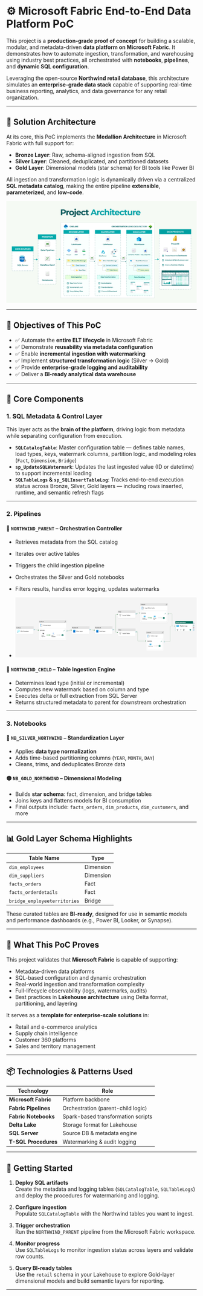 # ⚙️ Microsoft Fabric End-to-End Data Platform PoC  

This project is a **production-grade proof of concept** for building a scalable, modular, and metadata-driven **data platform on Microsoft Fabric**. It demonstrates how to automate ingestion, transformation, and warehousing using industry best practices, all orchestrated with **notebooks**, **pipelines**, and **dynamic SQL configuration**.

Leveraging the open-source **Northwind retail database**, this architecture simulates an **enterprise-grade data stack** capable of supporting real-time business reporting, analytics, and data governance for any retail organization.

---

## 🧱 Solution Architecture

At its core, this PoC implements the **Medallion Architecture** in Microsoft Fabric with full support for:

- **Bronze Layer**: Raw, schema-aligned ingestion from SQL  
- **Silver Layer**: Cleaned, deduplicated, and partitioned datasets  
- **Gold Layer**: Dimensional models (star schema) for BI tools like Power BI

All ingestion and transformation logic is dynamically driven via a centralized **SQL metadata catalog**, making the entire pipeline **extensible**, **parameterized**, and **low-code**.

![Fabric Architecture Diagram](https://raw.githubusercontent.com/yassinemahboub/fabric_data-platform/refs/heads/main/IMAGES/Project%20Archi.png)

---

## 🎯 Objectives of This PoC

- ✅ Automate the **entire ELT lifecycle** in Microsoft Fabric  
- ✅ Demonstrate **reusability via metadata configuration**  
- ✅ Enable **incremental ingestion with watermarking**  
- ✅ Implement **structured transformation logic** (Silver → Gold)  
- ✅ Provide **enterprise-grade logging and auditability**  
- ✅ Deliver a **BI-ready analytical data warehouse**

---

## 🧩 Core Components

### 1. SQL Metadata & Control Layer

This layer acts as the **brain of the platform**, driving logic from metadata while separating configuration from execution.

- **`SQLCatalogTable`**: Master configuration table — defines table names, load types, keys, watermark columns, partition logic, and modeling roles (`Fact`, `Dimension`, `Bridge`)
- **`sp_UpdateSQLWatermark`**: Updates the last ingested value (ID or datetime) to support incremental loading
- **`SQLTableLogs` & `sp_SQLInsertTableLog`**: Tracks end-to-end execution status across Bronze, Silver, Gold layers — including rows inserted, runtime, and semantic refresh flags

---

### 2. Pipelines

#### 🧭 `NORTHWIND_PARENT` – Orchestration Controller

- Retrieves metadata from the SQL catalog  
- Iterates over active tables  
- Triggers the child ingestion pipeline  
- Orchestrates the Silver and Gold notebooks  
- Filters results, handles error logging, updates watermarks

- ![Parent Pipeline](https://raw.githubusercontent.com/yassinemahboub/fabric_data-platform/refs/heads/main/IMAGES/Parent%20Pipeline.png)

#### 🔄 `NORTHWIND_CHILD` – Table Ingestion Engine

- Determines load type (initial or incremental)  
- Computes new watermark based on column and type  
- Executes delta or full extraction from SQL Server  
- Returns structured metadata to parent for downstream orchestration

---

### 3. Notebooks

#### 📘 `NB_SILVER_NORTHWIND` – Standardization Layer

- Applies **data type normalization**  
- Adds time-based partitioning columns (`YEAR`, `MONTH`, `DAY`)  
- Cleans, trims, and deduplicates Bronze data

#### 🟡 `NB_GOLD_NORTHWIND` – Dimensional Modeling

- Builds **star schema**: fact, dimension, and bridge tables  
- Joins keys and flattens models for BI consumption  
- Final outputs include: `facts_orders`, `dim_products`, `dim_customers`, and more

---

## 📊 Gold Layer Schema Highlights

| Table Name                | Type      |
|--------------------------|-----------|
| `dim_employees`          | Dimension |
| `dim_suppliers`          | Dimension |
| `facts_orders`           | Fact      |
| `facts_orderdetails`     | Fact      |
| `bridge_employeeterritories` | Bridge |

These curated tables are **BI-ready**, designed for use in semantic models and performance dashboards (e.g., Power BI, Looker, or Synapse).

---

## 🧠 What This PoC Proves

This project validates that **Microsoft Fabric** is capable of supporting:

- Metadata-driven data platforms  
- SQL-based configuration and dynamic orchestration  
- Real-world ingestion and transformation complexity  
- Full-lifecycle observability (logs, watermarks, audits)  
- Best practices in **Lakehouse architecture** using Delta format, partitioning, and layering

It serves as a **template for enterprise-scale solutions** in:

- Retail and e-commerce analytics  
- Supply chain intelligence  
- Customer 360 platforms  
- Sales and territory management  

---

## 📦 Technologies & Patterns Used

| Technology         | Role                                 |
|--------------------|--------------------------------------|
| **Microsoft Fabric** | Platform backbone                   |
| **Fabric Pipelines** | Orchestration (parent-child logic)  |
| **Fabric Notebooks** | Spark-based transformation scripts  |
| **Delta Lake**        | Storage format for Lakehouse       |
| **SQL Server**        | Source DB & metadata engine        |
| **T-SQL Procedures**  | Watermarking & audit logging       |

---

## 🚀 Getting Started

1. **Deploy SQL artifacts**  
   Create the metadata and logging tables (`SQLCatalogTable`, `SQLTableLogs`) and deploy the procedures for watermarking and logging.

2. **Configure ingestion**  
   Populate `SQLCatalogTable` with the Northwind tables you want to ingest.

3. **Trigger orchestration**  
   Run the `NORTHWIND_PARENT` pipeline from the Microsoft Fabric workspace.

4. **Monitor progress**  
   Use `SQLTableLogs` to monitor ingestion status across layers and validate row counts.

5. **Query BI-ready tables**  
   Use the `retail` schema in your Lakehouse to explore Gold-layer dimensional models and build semantic layers for reporting.

---




